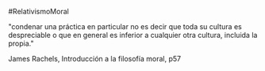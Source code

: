 #RelativismoMoral

"condenar una práctica en particular no es decir que toda su cultura es despreciable o que en general es inferior a cualquier otra cultura, incluida la propia."

James Rachels, Introducción a la filosofía moral, p57